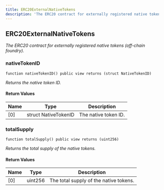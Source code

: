 ```yaml
---
title: ERC20ExternalNativeTokens
description: 'The ERC20 contract for externally registered native tokens (off-chain foundry).'
---
```


## ERC20ExternalNativeTokens

_The ERC20 contract for externally registered native tokens (off-chain foundry)._

### nativeTokenID

```solidity
function nativeTokenID() public view returns (struct NativeTokenID)
```

_Returns the native token ID._

#### Return Values

| Name | Type | Description |
| ---- | ---- | ----------- |
| [0] | struct NativeTokenID | The native token ID. |

### totalSupply

```solidity
function totalSupply() public view returns (uint256)
```

_Returns the total supply of the native tokens._

#### Return Values

| Name | Type | Description |
| ---- | ---- | ----------- |
| [0] | uint256 | The total supply of the native tokens. |

